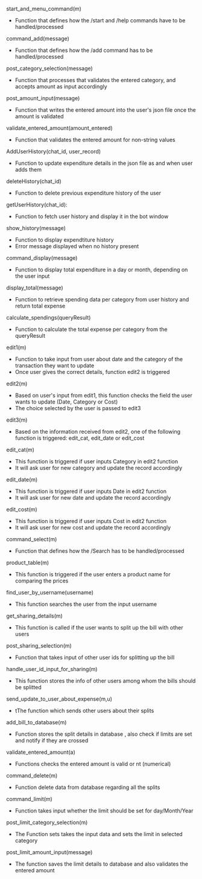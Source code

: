start_and_menu_command(m)
- Function that defines how the /start and /help commands have to be handled/processed

command_add(message)
- Function that defines how the /add command has to be handled/processed

post_category_selection(message)
- Function that processes that validates the entered category, and accepts amount as input accordingly

post_amount_input(message)
- Function that writes the entered amount into the user's json file once the amount is validated 

validate_entered_amount(amount_entered)
- Function that validates the entered amount for non-string values

AddUserHistory(chat_id, user_record)
- Function to update expenditure details in the json file as and when user adds them

deleteHistory(chat_id)
- Function to delete previous expenditure history of the user

getUserHistory(chat_id):
- Function to fetch user history and display it in the bot window

show_history(message)
- Function to display expendtiture history
- Error message displayed when no history present

command_display(message)
- Function to display total expenditure in a day or month, depending on the user input

display_total(message)
- Function to retrieve spending data per category from user history and return total expense

calculate_spendings(queryResult)
- Function to calculate the total expense per category from the queryResult

edit1(m)
- Function to take input from user about date and the category of the transaction they want to update
- Once user gives the correct details, function edit2 is triggered

edit2(m)
- Based on user's input from edit1, this function checks the field the user wants to update (Date, Category or Cost)
- The choice selected by the user is passed to edit3

edit3(m)
- Based on the information received from edit2, one of the following function is triggered: edit_cat, edit_date or edit_cost

edit_cat(m)
- This function is triggered if user inputs Category in edit2 function
- It will ask user for new category and update the record accordingly

edit_date(m)
- This function is triggered if user inputs Date in edit2 function
- It will ask user for new date and update the record accordingly

edit_cost(m)
- This function is triggered if user inputs Cost in edit2 function
- It will ask user for new cost and update the record accordingly

command_select(m)
- Function that defines how the /Search has to be handled/processed

product_table(m)
- This function is triggered if the user enters a product name for comparing the prices

find_user_by_username(username)
- This function searches the user from the input username

get_sharing_details(m)
- This function is called if the user wants to split up the bill with other users

post_sharing_selection(m)
- Function that takes input of other user ids for splitting up the bill

handle_user_id_input_for_sharing(m)
- This function stores the info of other users among whom the bills should be splitted

send_update_to_user_about_expense(m,u)
- tThe function which sends other users about their splits

add_bill_to_database(m)
- Function stores the split details in database , also check if limits are set and notify if they are crossed

validate_entered_amount(a)
- Functions checks the entered amount is valid or nt (numerical)

command_delete(m)
- Function delete data from database regarding all the splits

command_limit(m)
- Function takes input whether the limit should be set for day/Month/Year

post_limit_category_selection(m)
- The Function sets takes the input data and sets the limit in selected category

post_limit_amount_input(message)
- The function saves the limit details to database and also validates the entered amount
